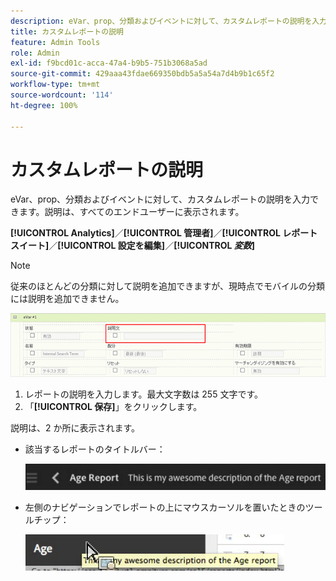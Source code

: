 ```yaml
---
description: eVar、prop、分類およびイベントに対して、カスタムレポートの説明を入力できます。説明は、すべてのエンドユーザーに表示されます。
title: カスタムレポートの説明
feature: Admin Tools
role: Admin
exl-id: f9bcd01c-acca-47a4-b9b5-751b3068a5ad
source-git-commit: 429aaa43fdae669350bdb5a5a54a7d4b9b1c65f2
workflow-type: tm+mt
source-wordcount: '114'
ht-degree: 100%

---
```


# カスタムレポートの説明

eVar、prop、分類およびイベントに対して、カスタムレポートの説明を入力できます。説明は、すべてのエンドユーザーに表示されます。

**[!UICONTROL Analytics]**／**[!UICONTROL 管理者]**／**[!UICONTROL レポートスイート]**／**[!UICONTROL 設定を編集]**／**[!UICONTROL *変数&#x200B;*]**

>[!NOTE]
>
>従来のほとんどの分類に対して説明を追加できますが、現時点でモバイルの分類には説明を追加できません。

![](/help/admin/admin/assets/report_descriptions.png)

1. レポートの説明を入力します。最大文字数は 255 文字です。
1. 「**[!UICONTROL 保存]**」をクリックします。

説明は、2 か所に表示されます。

* 該当するレポートのタイトルバー：

  ![](/help/admin/admin/assets/report_description_2.png)

* 左側のナビゲーションでレポートの上にマウスカーソルを置いたときのツールチップ：

  ![](/help/admin/admin/assets/report_description_3.png)
